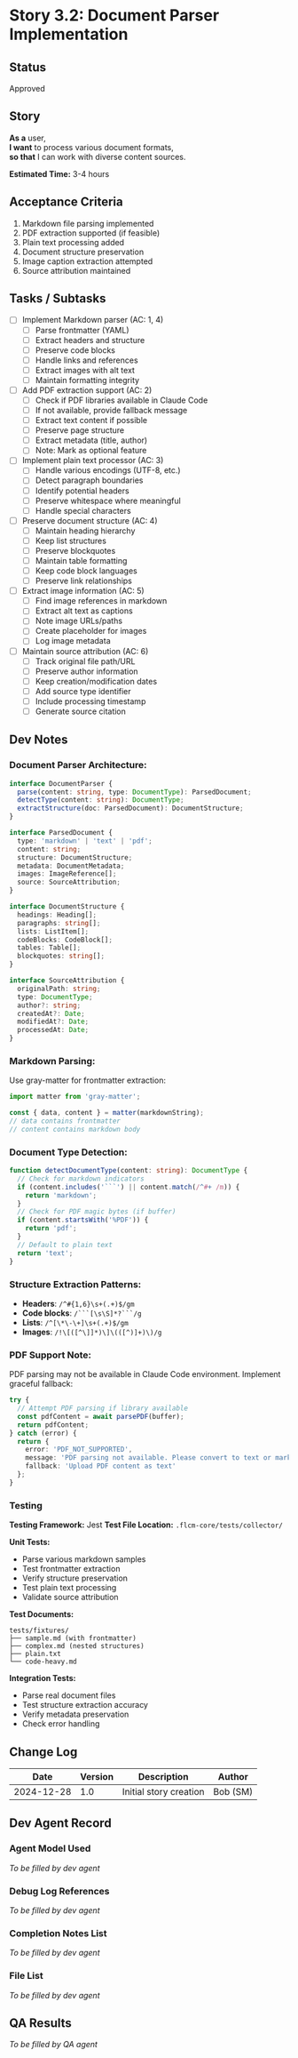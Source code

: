 # Story 3.2: Document Parser Implementation

## Status
Approved

## Story
**As a** user,  
**I want** to process various document formats,  
**so that** I can work with diverse content sources.

**Estimated Time:** 3-4 hours

## Acceptance Criteria
1. Markdown file parsing implemented
2. PDF extraction supported (if feasible)
3. Plain text processing added
4. Document structure preservation
5. Image caption extraction attempted
6. Source attribution maintained

## Tasks / Subtasks
- [ ] Implement Markdown parser (AC: 1, 4)
  - [ ] Parse frontmatter (YAML)
  - [ ] Extract headers and structure
  - [ ] Preserve code blocks
  - [ ] Handle links and references
  - [ ] Extract images with alt text
  - [ ] Maintain formatting integrity
- [ ] Add PDF extraction support (AC: 2)
  - [ ] Check if PDF libraries available in Claude Code
  - [ ] If not available, provide fallback message
  - [ ] Extract text content if possible
  - [ ] Preserve page structure
  - [ ] Extract metadata (title, author)
  - [ ] Note: Mark as optional feature
- [ ] Implement plain text processor (AC: 3)
  - [ ] Handle various encodings (UTF-8, etc.)
  - [ ] Detect paragraph boundaries
  - [ ] Identify potential headers
  - [ ] Preserve whitespace where meaningful
  - [ ] Handle special characters
- [ ] Preserve document structure (AC: 4)
  - [ ] Maintain heading hierarchy
  - [ ] Keep list structures
  - [ ] Preserve blockquotes
  - [ ] Maintain table formatting
  - [ ] Keep code block languages
  - [ ] Preserve link relationships
- [ ] Extract image information (AC: 5)
  - [ ] Find image references in markdown
  - [ ] Extract alt text as captions
  - [ ] Note image URLs/paths
  - [ ] Create placeholder for images
  - [ ] Log image metadata
- [ ] Maintain source attribution (AC: 6)
  - [ ] Track original file path/URL
  - [ ] Preserve author information
  - [ ] Keep creation/modification dates
  - [ ] Add source type identifier
  - [ ] Include processing timestamp
  - [ ] Generate source citation

## Dev Notes

### Document Parser Architecture:
```typescript
interface DocumentParser {
  parse(content: string, type: DocumentType): ParsedDocument;
  detectType(content: string): DocumentType;
  extractStructure(doc: ParsedDocument): DocumentStructure;
}

interface ParsedDocument {
  type: 'markdown' | 'text' | 'pdf';
  content: string;
  structure: DocumentStructure;
  metadata: DocumentMetadata;
  images: ImageReference[];
  source: SourceAttribution;
}

interface DocumentStructure {
  headings: Heading[];
  paragraphs: string[];
  lists: ListItem[];
  codeBlocks: CodeBlock[];
  tables: Table[];
  blockquotes: string[];
}

interface SourceAttribution {
  originalPath: string;
  type: DocumentType;
  author?: string;
  createdAt?: Date;
  modifiedAt?: Date;
  processedAt: Date;
}
```

### Markdown Parsing:
Use gray-matter for frontmatter extraction:
```typescript
import matter from 'gray-matter';

const { data, content } = matter(markdownString);
// data contains frontmatter
// content contains markdown body
```

### Document Type Detection:
```typescript
function detectDocumentType(content: string): DocumentType {
  // Check for markdown indicators
  if (content.includes('```') || content.match(/^#+ /m)) {
    return 'markdown';
  }
  // Check for PDF magic bytes (if buffer)
  if (content.startsWith('%PDF')) {
    return 'pdf';
  }
  // Default to plain text
  return 'text';
}
```

### Structure Extraction Patterns:
- **Headers**: `/^#{1,6}\s+(.+)$/gm`
- **Code blocks**: `/```[\s\S]*?```/g`
- **Lists**: `/^[\*\-\+]\s+(.+)$/gm`
- **Images**: `/!\[([^\]]*)\]\(([^)]+)\)/g`

### PDF Support Note:
PDF parsing may not be available in Claude Code environment. Implement graceful fallback:
```typescript
try {
  // Attempt PDF parsing if library available
  const pdfContent = await parsePDF(buffer);
  return pdfContent;
} catch (error) {
  return {
    error: 'PDF_NOT_SUPPORTED',
    message: 'PDF parsing not available. Please convert to text or markdown.',
    fallback: 'Upload PDF content as text'
  };
}
```

### Testing
**Testing Framework:** Jest
**Test File Location:** `.flcm-core/tests/collector/`

**Unit Tests:**
- Parse various markdown samples
- Test frontmatter extraction
- Verify structure preservation
- Test plain text processing
- Validate source attribution

**Test Documents:**
```
tests/fixtures/
├── sample.md (with frontmatter)
├── complex.md (nested structures)
├── plain.txt
└── code-heavy.md
```

**Integration Tests:**
- Parse real document files
- Test structure extraction accuracy
- Verify metadata preservation
- Check error handling

## Change Log
| Date | Version | Description | Author |
|------|---------|-------------|--------|
| 2024-12-28 | 1.0 | Initial story creation | Bob (SM) |

## Dev Agent Record

### Agent Model Used
_To be filled by dev agent_

### Debug Log References
_To be filled by dev agent_

### Completion Notes List
_To be filled by dev agent_

### File List
_To be filled by dev agent_

## QA Results
_To be filled by QA agent_